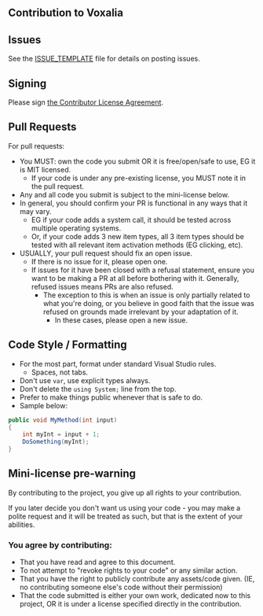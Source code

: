 Contribution to Voxalia
-----------------------

## Issues

See the [ISSUE_TEMPLATE](/ISSUE_TEMPLATE) file for details on posting issues.

## Signing

Please sign [the Contributor License Agreement](https://cla-assistant.io/FreneticLLC/Voxalia).

## Pull Requests

For pull requests:
- You MUST: own the code you submit OR it is free/open/safe to use, EG it is MIT licensed.
	- If your code is under any pre-existing license, you MUST note it in the pull request.
- Any and all code you submit is subject to the mini-license below.
- In general, you should confirm your PR is functional in any ways that it may vary.
	- EG if your code adds a system call, it should be tested across multiple operating systems.
	- Or, if your code adds 3 new item types, all 3 item types should be tested with all relevant item activation methods (EG clicking, etc).
- USUALLY, your pull request should fix an open issue.
	- If there is no issue for it, please open one.
	- If issues for it have been closed with a refusal statement, ensure you want to be making a PR at all before bothering with it. Generally, refused issues means PRs are also refused.
		- The exception to this is when an issue is only partially related to what you're doing, or you believe in good faith that the issue was refused on grounds made irrelevant by your adaptation of it.
			- In these cases, please open a new issue.

## Code Style / Formatting

- For the most part, format under standard Visual Studio rules.
	- Spaces, not tabs.
- Don't use `var`, use explicit types always.
- Don't delete the `using System;` line from the top.
- Prefer to make things public whenever that is safe to do.
- Sample below:

```cs
public void MyMethod(int input)
{
    int myInt = input + 1;
    DoSomething(myInt);
}
```

## Mini-license pre-warning

By contributing to the project, you give up all rights to your contribution.

If you later decide you don't want us using your code - you may make a polite request and it will be treated as such, but that is the extent of your abilities.

### You agree by contributing:

- That you have read and agree to this document.
- To not attempt to "revoke rights to your code" or any similar action.
- That you have the right to publicly contribute any assets/code given. (IE, no contributing someone else's code without their permission)
- That the code submitted is either your own work, dedicated now to this project, OR it is under a license specified directly in the contribution.
